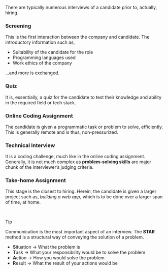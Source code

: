 There are typically numerous interviews of a candidate prior to, actually, hiring. 

### Screening
This is the first interaction between the company and candidate. The introductory information such as,
* Suitability of the candidate for the role
* Programming languages used
* Work ethics of the company 

…and more is exchanged.

### Quiz
It is, essentially, a quiz for the candidate to test their knowledge and ability in the required field or tech stack.


### Online Coding Assignment
The candidate is given a programmatic task or problem to solve, efficiently. This is generally remote and is thus, non-pressurized.  


### Technical Interview
It is a coding challenge, much like in the online coding assignment. Generally, it is not much complex as **problem-solving skills** are major chunk of the interviewer’s judging criteria.


### Take-home Assignment
This stage is the closest to hiring. Herein, the candidate is given a larger project such as, *building a web app*, which is to be done over a larger span of time, at home.

<br>


>[!tip]
>Communication is the most important aspect of an interview. The **STAR** method is a structural way of conveying the solution of a problem. 
>* **S**ituation → What the problem is
>* **T**ask → What your responsibility would be to solve the problem
>* **A**ction → How you would solve the problem
>* **R**esult → What the result of your actions would be

